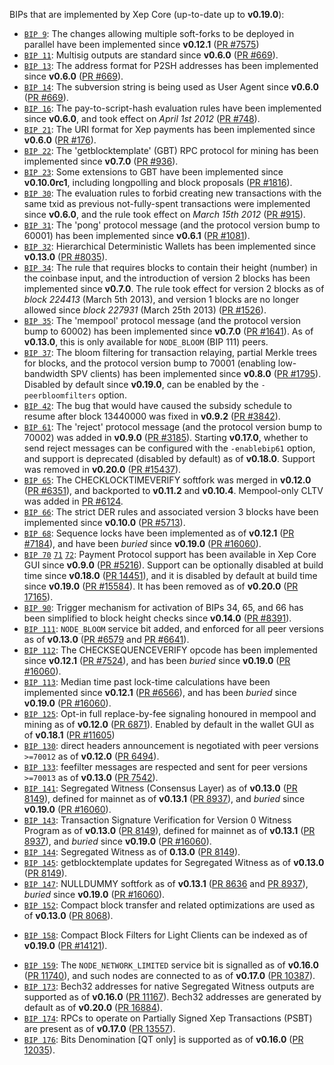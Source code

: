 BIPs that are implemented by Xep Core (up-to-date up to **v0.19.0**):

* [`BIP 9`](https://github.com/xep/bips/blob/master/bip-0009.mediawiki): The changes allowing multiple soft-forks to be deployed in parallel have been implemented since **v0.12.1**  ([PR #7575](https://github.com/xep/xep/pull/7575))
* [`BIP 11`](https://github.com/xep/bips/blob/master/bip-0011.mediawiki): Multisig outputs are standard since **v0.6.0** ([PR #669](https://github.com/xep/xep/pull/669)).
* [`BIP 13`](https://github.com/xep/bips/blob/master/bip-0013.mediawiki): The address format for P2SH addresses has been implemented since **v0.6.0** ([PR #669](https://github.com/xep/xep/pull/669)).
* [`BIP 14`](https://github.com/xep/bips/blob/master/bip-0014.mediawiki): The subversion string is being used as User Agent since **v0.6.0** ([PR #669](https://github.com/xep/xep/pull/669)).
* [`BIP 16`](https://github.com/xep/bips/blob/master/bip-0016.mediawiki): The pay-to-script-hash evaluation rules have been implemented since **v0.6.0**, and took effect on *April 1st 2012* ([PR #748](https://github.com/xep/xep/pull/748)).
* [`BIP 21`](https://github.com/xep/bips/blob/master/bip-0021.mediawiki): The URI format for Xep payments has been implemented since **v0.6.0** ([PR #176](https://github.com/xep/xep/pull/176)).
* [`BIP 22`](https://github.com/xep/bips/blob/master/bip-0022.mediawiki): The 'getblocktemplate' (GBT) RPC protocol for mining has been implemented since **v0.7.0** ([PR #936](https://github.com/xep/xep/pull/936)).
* [`BIP 23`](https://github.com/xep/bips/blob/master/bip-0023.mediawiki): Some extensions to GBT have been implemented since **v0.10.0rc1**, including longpolling and block proposals ([PR #1816](https://github.com/xep/xep/pull/1816)).
* [`BIP 30`](https://github.com/xep/bips/blob/master/bip-0030.mediawiki): The evaluation rules to forbid creating new transactions with the same txid as previous not-fully-spent transactions were implemented since **v0.6.0**, and the rule took effect on *March 15th 2012* ([PR #915](https://github.com/xep/xep/pull/915)).
* [`BIP 31`](https://github.com/xep/bips/blob/master/bip-0031.mediawiki): The 'pong' protocol message (and the protocol version bump to 60001) has been implemented since **v0.6.1** ([PR #1081](https://github.com/xep/xep/pull/1081)).
* [`BIP 32`](https://github.com/xep/bips/blob/master/bip-0032.mediawiki): Hierarchical Deterministic Wallets has been implemented since **v0.13.0** ([PR #8035](https://github.com/xep/xep/pull/8035)).
* [`BIP 34`](https://github.com/xep/bips/blob/master/bip-0034.mediawiki): The rule that requires blocks to contain their height (number) in the coinbase input, and the introduction of version 2 blocks has been implemented since **v0.7.0**. The rule took effect for version 2 blocks as of *block 224413* (March 5th 2013), and version 1 blocks are no longer allowed since *block 227931* (March 25th 2013) ([PR #1526](https://github.com/xep/xep/pull/1526)).
* [`BIP 35`](https://github.com/xep/bips/blob/master/bip-0035.mediawiki): The 'mempool' protocol message (and the protocol version bump to 60002) has been implemented since **v0.7.0** ([PR #1641](https://github.com/xep/xep/pull/1641)). As of **v0.13.0**, this is only available for `NODE_BLOOM` (BIP 111) peers.
* [`BIP 37`](https://github.com/xep/bips/blob/master/bip-0037.mediawiki): The bloom filtering for transaction relaying, partial Merkle trees for blocks, and the protocol version bump to 70001 (enabling low-bandwidth SPV clients) has been implemented since **v0.8.0** ([PR #1795](https://github.com/xep/xep/pull/1795)). Disabled by default since **v0.19.0**, can be enabled by the `-peerbloomfilters` option.
* [`BIP 42`](https://github.com/xep/bips/blob/master/bip-0042.mediawiki): The bug that would have caused the subsidy schedule to resume after block 13440000 was fixed in **v0.9.2** ([PR #3842](https://github.com/xep/xep/pull/3842)).
* [`BIP 61`](https://github.com/xep/bips/blob/master/bip-0061.mediawiki): The 'reject' protocol message (and the protocol version bump to 70002) was added in **v0.9.0** ([PR #3185](https://github.com/xep/xep/pull/3185)). Starting **v0.17.0**, whether to send reject messages can be configured with the `-enablebip61` option, and support is deprecated (disabled by default) as of **v0.18.0**. Support was removed in **v0.20.0** ([PR #15437](https://github.com/xep/xep/pull/15437)).
* [`BIP 65`](https://github.com/xep/bips/blob/master/bip-0065.mediawiki): The CHECKLOCKTIMEVERIFY softfork was merged in **v0.12.0** ([PR #6351](https://github.com/xep/xep/pull/6351)), and backported to **v0.11.2** and **v0.10.4**. Mempool-only CLTV was added in [PR #6124](https://github.com/xep/xep/pull/6124).
* [`BIP 66`](https://github.com/xep/bips/blob/master/bip-0066.mediawiki): The strict DER rules and associated version 3 blocks have been implemented since **v0.10.0** ([PR #5713](https://github.com/xep/xep/pull/5713)).
* [`BIP 68`](https://github.com/xep/bips/blob/master/bip-0068.mediawiki): Sequence locks have been implemented as of **v0.12.1**  ([PR #7184](https://github.com/xep/xep/pull/7184)), and have been *buried* since **v0.19.0** ([PR #16060](https://github.com/xep/xep/pull/16060)).
* [`BIP 70`](https://github.com/xep/bips/blob/master/bip-0070.mediawiki) [`71`](https://github.com/xep/bips/blob/master/bip-0071.mediawiki) [`72`](https://github.com/xep/bips/blob/master/bip-0072.mediawiki):
  Payment Protocol support has been available in Xep Core GUI since **v0.9.0** ([PR #5216](https://github.com/xep/xep/pull/5216)).
  Support can be optionally disabled at build time since **v0.18.0** ([PR 14451](https://github.com/xep/xep/pull/14451)),
  and it is disabled by default at build time since **v0.19.0** ([PR #15584](https://github.com/xep/xep/pull/15584)).
  It has been removed as of **v0.20.0** ([PR 17165](https://github.com/xep/xep/pull/17165)).
* [`BIP 90`](https://github.com/xep/bips/blob/master/bip-0090.mediawiki): Trigger mechanism for activation of BIPs 34, 65, and 66 has been simplified to block height checks since **v0.14.0** ([PR #8391](https://github.com/xep/xep/pull/8391)).
* [`BIP 111`](https://github.com/xep/bips/blob/master/bip-0111.mediawiki): `NODE_BLOOM` service bit added, and enforced for all peer versions as of **v0.13.0** ([PR #6579](https://github.com/xep/xep/pull/6579) and [PR #6641](https://github.com/xep/xep/pull/6641)).
* [`BIP 112`](https://github.com/xep/bips/blob/master/bip-0112.mediawiki): The CHECKSEQUENCEVERIFY opcode has been implemented since **v0.12.1** ([PR #7524](https://github.com/xep/xep/pull/7524)), and has been *buried* since **v0.19.0** ([PR #16060](https://github.com/xep/xep/pull/16060)).
* [`BIP 113`](https://github.com/xep/bips/blob/master/bip-0113.mediawiki): Median time past lock-time calculations have been implemented since **v0.12.1** ([PR #6566](https://github.com/xep/xep/pull/6566)), and has been *buried* since **v0.19.0** ([PR #16060](https://github.com/xep/xep/pull/16060)).
* [`BIP 125`](https://github.com/xep/bips/blob/master/bip-0125.mediawiki): Opt-in full replace-by-fee signaling honoured in mempool and mining as of **v0.12.0** ([PR 6871](https://github.com/xep/xep/pull/6871)). Enabled by default in the wallet GUI as of **v0.18.1** ([PR #11605](https://github.com/xep/xep/pull/11605))
* [`BIP 130`](https://github.com/xep/bips/blob/master/bip-0130.mediawiki): direct headers announcement is negotiated with peer versions `>=70012` as of **v0.12.0** ([PR 6494](https://github.com/xep/xep/pull/6494)).
* [`BIP 133`](https://github.com/xep/bips/blob/master/bip-0133.mediawiki): feefilter messages are respected and sent for peer versions `>=70013` as of **v0.13.0** ([PR 7542](https://github.com/xep/xep/pull/7542)).
* [`BIP 141`](https://github.com/xep/bips/blob/master/bip-0141.mediawiki): Segregated Witness (Consensus Layer) as of **v0.13.0** ([PR 8149](https://github.com/xep/xep/pull/8149)), defined for mainnet as of **v0.13.1** ([PR 8937](https://github.com/xep/xep/pull/8937)), and *buried* since **v0.19.0** ([PR #16060](https://github.com/xep/xep/pull/16060)).
* [`BIP 143`](https://github.com/xep/bips/blob/master/bip-0143.mediawiki): Transaction Signature Verification for Version 0 Witness Program as of **v0.13.0** ([PR 8149](https://github.com/xep/xep/pull/8149)), defined for mainnet as of **v0.13.1** ([PR 8937](https://github.com/xep/xep/pull/8937)), and *buried* since **v0.19.0** ([PR #16060](https://github.com/xep/xep/pull/16060)).
* [`BIP 144`](https://github.com/xep/bips/blob/master/bip-0144.mediawiki): Segregated Witness as of **0.13.0** ([PR 8149](https://github.com/xep/xep/pull/8149)).
* [`BIP 145`](https://github.com/xep/bips/blob/master/bip-0145.mediawiki): getblocktemplate updates for Segregated Witness as of **v0.13.0** ([PR 8149](https://github.com/xep/xep/pull/8149)).
* [`BIP 147`](https://github.com/xep/bips/blob/master/bip-0147.mediawiki): NULLDUMMY softfork as of **v0.13.1** ([PR 8636](https://github.com/xep/xep/pull/8636) and [PR 8937](https://github.com/xep/xep/pull/8937)), *buried* since **v0.19.0** ([PR #16060](https://github.com/xep/xep/pull/16060)).
* [`BIP 152`](https://github.com/xep/bips/blob/master/bip-0152.mediawiki): Compact block transfer and related optimizations are used as of **v0.13.0** ([PR 8068](https://github.com/xep/xep/pull/8068)).
- [`BIP 158`](https://github.com/xep/bips/blob/master/bip-0158.mediawiki): Compact Block Filters for Light Clients can be indexed as of **v0.19.0** ([PR #14121](https://github.com/xep/xep/pull/14121)).
* [`BIP 159`](https://github.com/xep/bips/blob/master/bip-0159.mediawiki): The `NODE_NETWORK_LIMITED` service bit is signalled as of **v0.16.0** ([PR 11740](https://github.com/xep/xep/pull/11740)), and such nodes are connected to as of **v0.17.0** ([PR 10387](https://github.com/xep/xep/pull/10387)).
* [`BIP 173`](https://github.com/xep/bips/blob/master/bip-0173.mediawiki): Bech32 addresses for native Segregated Witness outputs are supported as of **v0.16.0** ([PR 11167](https://github.com/xep/xep/pull/11167)). Bech32 addresses are generated by default as of **v0.20.0** ([PR 16884](https://github.com/xep/xep/pull/16884)).
* [`BIP 174`](https://github.com/xep/bips/blob/master/bip-0174.mediawiki): RPCs to operate on Partially Signed Xep Transactions (PSBT) are present as of **v0.17.0** ([PR 13557](https://github.com/xep/xep/pull/13557)).
* [`BIP 176`](https://github.com/xep/bips/blob/master/bip-0176.mediawiki): Bits Denomination [QT only] is supported as of **v0.16.0** ([PR 12035](https://github.com/xep/xep/pull/12035)).
